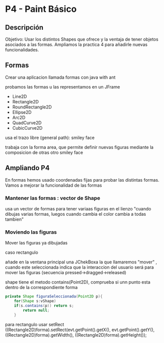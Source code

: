 
# P4 - Paint Básico

## Descripción
Objetivo: Usar los distintos Shapes que ofrece y la ventaja de tener objetos asociados a las formas. Ampliamos la practica 4 para añadirle nuevas funcionalidades.


## Formas 

Crear una aplicacion llamada formas con java with ant

probamos las formas u las representamos en un JFrame
- Line2D
- Rectangle2D
- RoundRectangle2D
- Ellipse2D
- Arc2D
- QuadCurve2D
- CubicCurve2D

usa el trazo libre (general path): smiley face 

trabaja con la forma area, que permite definir nuevas figuras mediante la composicion de otras
otro smiley face 

## Ampliando P4
En formas hemos usado coordenadas fijas para probar las distintas formas. Vamos a mejorar la funcionalidad de las formas

### Mantener las formas : vector de Shape

usa un vector de formas para tener variaas figuras en el lienzo "cuando dibujas varias formas, luegos cuando cambia el color cambia a todas tambien"


### Moviendo las figuras 
Mover las figuras ya dibujadas

caso rectangulo

añade en la ventana principal una JChekBoxa la que llamaremos "mover"
, cuando este seleccionada indica que la interaccion del usuario será para mover las figuras  (secuencia pressed->dragged->released)

shape tiene el metodo contains(Point2D), comprueba si unn punto esta dentro de la correspondiente forma

```java
private Shape figuraSeleccionada(Point2D p){
    for(Shape s:vShape)
    if(s.contains(p)) return s;
        return null;
    }
```

para rectangulo usar setRect
                ((Rectangle2D)forma).setRect(evt.getPoint().getX(), evt.getPoint().getY(), ((Rectangle2D)forma).getWidth(), ((Rectangle2D)forma).getHeight());






